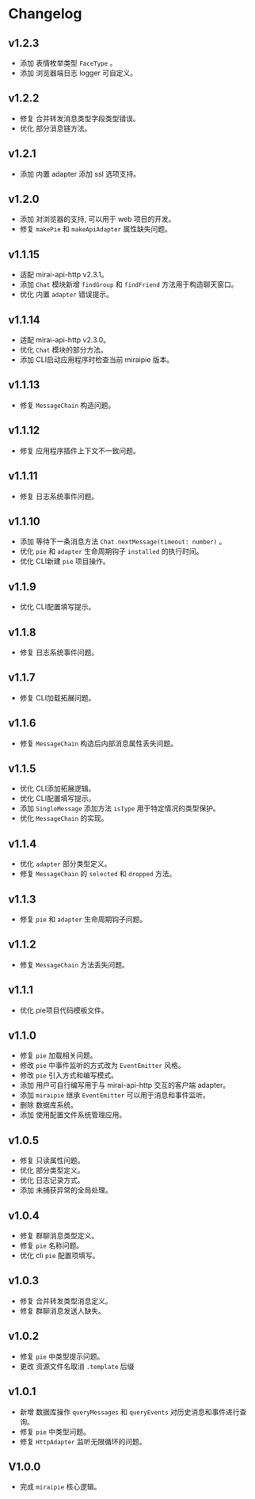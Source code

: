 # Changelog

## v1.2.3

- 添加 表情枚举类型 `FaceType` 。
- 添加 浏览器端日志 logger 可自定义。

## v1.2.2

- 修复 合并转发消息类型字段类型错误。
- 优化 部分消息链方法。

## v1.2.1

- 添加 内置 adapter 添加 ssl 选项支持。

## v1.2.0

- 添加 对浏览器的支持, 可以用于 web 项目的开发。
- 修复 `makePie` 和 `makeApiAdapter` 属性缺失问题。

## v1.1.15

- 适配 mirai-api-http v2.3.1。
- 添加 `Chat` 模块新增 `findGroup` 和 `findFriend` 方法用于构造聊天窗口。
- 优化 内置 `adapter` 错误提示。

## v1.1.14

- 适配 mirai-api-http v2.3.0。
- 优化 `Chat` 模块的部分方法。
- 添加 CLI启动应用程序时检查当前 miraipie 版本。

## v1.1.13

- 修复 `MessageChain` 构造问题。

## v1.1.12

- 修复 应用程序插件上下文不一致问题。

## v1.1.11

- 修复 日志系统事件问题。

## v1.1.10

- 添加 等待下一条消息方法 `Chat.nextMessage(timeout: number)` 。
- 优化 `pie` 和 `adapter` 生命周期钩子 `installed` 的执行时间。
- 优化 CLI新建 `pie` 项目操作。

## v1.1.9

- 优化 CLI配置填写提示。

## v1.1.8

- 修复 日志系统事件问题。

## v1.1.7

- 修复 CLI加载拓展问题。

## v1.1.6

- 修复 `MessageChain` 构造后内部消息属性丢失问题。

## v1.1.5

- 优化 CLI添加拓展逻辑。
- 优化 CLI配置填写提示。
- 添加 `SingleMessage` 添加方法 `isType` 用于特定情况的类型保护。
- 优化 `MessageChain` 的实现。

## v1.1.4

- 优化 `adapter` 部分类型定义。
- 修复 `MessageChain` 的 `selected` 和 `dropped` 方法。

## v1.1.3

- 修复 `pie` 和 `adapter` 生命周期钩子问题。

## v1.1.2

- 修复 `MessageChain` 方法丢失问题。

## v1.1.1

- 优化 pie项目代码模板文件。

## v1.1.0

- 修复 `pie` 加载相关问题。
- 修改 `pie` 中事件监听的方式改为 `EventEmitter` 风格。
- 修改 `pie` 引入方式和编写模式。
- 添加 用户可自行编写用于与 mirai-api-http 交互的客户端 adapter。
- 添加 `miraipie` 继承 `EventEmitter` 可以用于消息和事件监听。
- 删除 数据库系统。
- 添加 使用配置文件系统管理应用。


## v1.0.5

- 修复 只读属性问题。
- 优化 部分类型定义。
- 优化 日志记录方式。
- 添加 未捕获异常的全局处理。

## v1.0.4

- 修复 群聊消息类型定义。
- 修复 `pie` 名称问题。
- 优化 cli `pie` 配置项填写。

## v1.0.3

- 修复 合并转发类型消息定义。
- 修复 群聊消息发送人缺失。

## v1.0.2

- 修复 `pie` 中类型提示问题。
- 更改 资源文件名取消 `.template` 后缀

## v1.0.1

- 新增 数据库操作 `queryMessages` 和 `queryEvents` 对历史消息和事件进行查询。
- 修复 `pie` 中类型问题。
- 修复 `HttpAdapter` 监听无限循环的问题。

## V1.0.0

- 完成 `miraipie` 核心逻辑。
